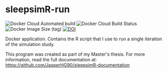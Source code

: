 # sleepsimR-run

![Docker Cloud Automated build](https://img.shields.io/docker/cloud/automated/jhginn/sleepsimr-run) ![Docker Cloud Build Status](https://img.shields.io/docker/cloud/build/jhginn/sleepsimr-run) ![Docker Image Size (tag)](https://img.shields.io/docker/image-size/jhginn/sleepsimr-run/latest) [![DOI](https://zenodo.org/badge/245975009.svg)](https://zenodo.org/badge/latestdoi/245975009)

Docker application. Contains the R script that I use to run a single iteration of the simulation study. 

This program was created as part of my Master's thesis. For more information, read the full documentation at: https://github.com/JasperHG90/sleepsimR-documentation
